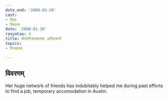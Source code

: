 ```yaml
---
date_end: '2008-01-20'
cast:
- विद्या
- विश्वासः
date: '2008-01-20'
rasyataa: 4
title: विद्यामित्रसाहाय्यम् आस्टिन्नगरे
topics:
- मित्रवृन्दम्

---
```


## विवरणम्
Her huge network of friends has indubitably helped me during past efforts to find a job, temporary accomodation in Austin.

